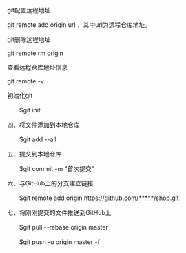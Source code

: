



git配置远程地址

git remote add origin url ，其中url为远程仓库地址。

git删除远程地址

git remote rm origin

查看远程仓库地址信息

git remote -v 



初始化git

　　$git init

四、将文件添加到本地仓库

　　$git add --all

五、提交到本地仓库

　　$git commit -m "首次提交"

六、与GitHub上的分支建立链接

　　$git remote add origin https://github.com/*****/shop.git

七、将刚刚提交的文件推送到GitHub上

　　$git pull --rebase origin master

　　$git push -u origin master -f